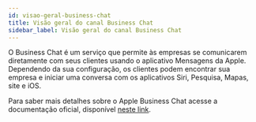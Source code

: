 ```yaml
---
id: visao-geral-business-chat
title: Visão geral do canal Business Chat
sidebar_label: Visão geral do canal Business Chat
---
```


O Business Chat é um serviço que permite às empresas se comunicarem diretamente com seus clientes usando o aplicativo Mensagens da Apple. Dependendo da sua configuração, os clientes podem encontrar sua empresa e iniciar uma conversa com os aplicativos Siri, Pesquisa, Mapas, site e iOS.

Para saber mais detalhes sobre o Apple Business Chat acesse a documentação oficial, disponível [neste link](https://developer.apple.com/documentation/businesschat).
